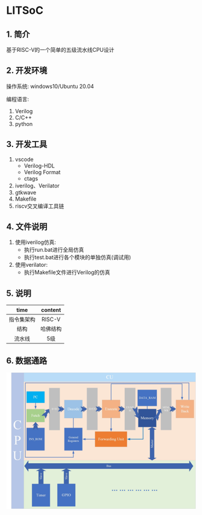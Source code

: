 # LITSoC
## 1. 简介
基于RISC-V的一个简单的五级流水线CPU设计
## 2. 开发环境
操作系统: windows10/Ubuntu 20.04

编程语言: 
1. Verilog
2. C/C++
3. python
## 3. 开发工具
1. vscode
    - Verilog-HDL
    - Verilog Format
    - ctags
2. iverilog、Verilator
3. gtkwave
4. Makefile
5. riscv交叉编译工具链
## 4. 文件说明
1. 使用iverilog仿真:
    - 执行run.bat进行全局仿真
    - 执行test.bat进行各个模块的单独仿真(调试用)
2. 使用verilator:
    - 执行Makefile文件进行Verilog的仿真

## 5. 说明
<div align="center">

| time    | content|
|:---------: | :--------:|
|指令集架构 | RISC-V|
|结构 | 哈佛结构|
|流水线 | 5级|

</div>

## 6. 数据通路
<p align="center">

![alt text](pictures/CPU.jpg)

</p>